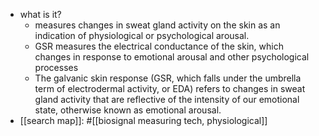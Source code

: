   * what is it?
    * measures changes in sweat gland activity on the skin as an indication of physiological or psychological arousal.
    * GSR measures the electrical conductance of the skin, which changes in response to emotional arousal and other psychological processes
    * The galvanic skin response (GSR, which falls under the umbrella term of electrodermal activity, or EDA) refers to changes in sweat gland activity that are reflective of the intensity of our emotional state, otherwise known as emotional arousal.
  * [[search map]]: #[[biosignal measuring tech, physiological]]
